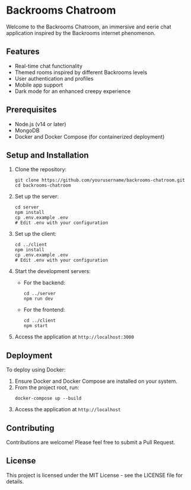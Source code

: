 # Backrooms Chatroom

Welcome to the Backrooms Chatroom, an immersive and eerie chat application inspired by the Backrooms internet phenomenon.

## Features

- Real-time chat functionality
- Themed rooms inspired by different Backrooms levels
- User authentication and profiles
- Mobile app support
- Dark mode for an enhanced creepy experience

## Prerequisites

- Node.js (v14 or later)
- MongoDB
- Docker and Docker Compose (for containerized deployment)

## Setup and Installation

1. Clone the repository:
   ```
   git clone https://github.com/yourusername/backrooms-chatroom.git
   cd backrooms-chatroom
   ```

2. Set up the server:
   ```
   cd server
   npm install
   cp .env.example .env
   # Edit .env with your configuration
   ```

3. Set up the client:
   ```
   cd ../client
   npm install
   cp .env.example .env
   # Edit .env with your configuration
   ```

4. Start the development servers:
   - For the backend:
     ```
     cd ../server
     npm run dev
     ```
   - For the frontend:
     ```
     cd ../client
     npm start
     ```

5. Access the application at `http://localhost:3000`

## Deployment

To deploy using Docker:

1. Ensure Docker and Docker Compose are installed on your system.
2. From the project root, run:
   ```
   docker-compose up --build
   ```
3. Access the application at `http://localhost`

## Contributing

Contributions are welcome! Please feel free to submit a Pull Request.

## License

This project is licensed under the MIT License - see the LICENSE file for details.